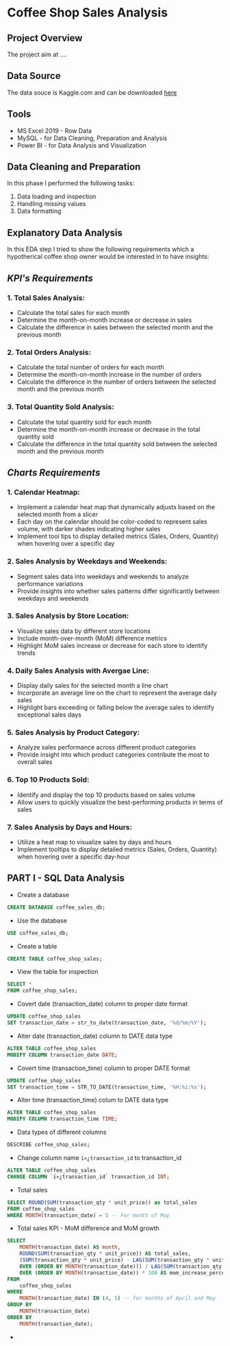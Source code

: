 # Coffee Shop Sales Analysis 
## Project Overview
The project aim at ....
## Data Source
The data souce is Kaggle.com and can be downloaded [here](https://www.kaggle.com/datasets/ahmedabbas757/coffee-sales)
## Tools 
- MS Excel 2019 - Row Data 
- MySQL - for Data Cleaning, Preparation and Analysis
- Power BI - for Data Analysis and Visualization 
## Data Cleaning and Preparation
In this phase I performed the following tasks:
1. Data loading and inspection
2. Handling missing values
3. Data formatting
## Explanatory Data Analysis
In this EDA step I tried to show the following requirements which a hypotherical coffee shop owner would be interested in to have insights:
## *KPI's Requirements*
### 1. Total Sales Analysis:
- Calculate the total sales for each month
- Determine the month-on-month increase or decrease in sales
- Calculate the difference in sales between the selected month and the previous month
### 2. Total Orders Analysis:
- Calculate the total number of orders for each month
- Determine the month-on-month increase in the number of orders
- Calculate the difference in the number of orders between the selected month and the previous month
### 3. Total Quantity Sold Analysis:
- Calculate the total quantity sold for each month
- Determine the month-on-month increase or decrease in the total quantity sold
- Calculate the difference in the total quantity sold between the selected month and the previous month
## *Charts Requirements*
### 1. Calendar Heatmap:
- Implement a calendar heat map that dynamically adjusts based on the selected month from a slicer
- Each day on the calendar should be color-coded to represent sales volume, with darker shades indicating higher sales
- Implement tool tips to display detailed metrics (Sales, Orders, Quantity) when hovering over a specific day
### 2. Sales Analysis by Weekdays and Weekends:
- Segment sales data into weekdays and weekends to analyze performance variations
- Provide insights into whether sales patterns differ significantly between weekdays and weekends
### 3. Sales Analysis by Store Location:
- Visualize sales data by different store locations
- Include month-over-month (MoM) difference metrics
- Highlight MoM sales increase or decrease for each store to identify trends
### 4. Daily Sales Analysis with Avergae Line:
- Display daily sales for the selected month a line chart
- Incorporate an average line on the chart to represent the average daily sales
- Highlight bars exceeding or falling below the average sales to identify exceptional sales days
### 5. Sales Analysis by Product Category:
- Analyze sales performance across different product categories
- Provide insight into which product categories contribute the most to overall sales
### 6. Top 10 Products Sold:
- Identify and display the top 10 products based on sales volume
- Allow users to quickly visualize the best-performing products in terms of sales
### 7. Sales Analysis by Days and Hours:
- Utilize a heat map to visualize sales by days and hours
- Implement tooltips to display detailed metrics (Sales, Orders, Quantity) when hovering over a specific day-hour
## PART I - SQL Data Analysis
- Create a database
```sql
CREATE DATABASE coffee_sales_db;
```
- Use the database
```sql
USE coffee_sales_db;
```
- Create a table
```sql
CREATE TABLE coffee_shop_sales;
```
- View the table for inspection
```sql
SELECT *
FROM coffee_shop_sales;
```
- Covert date (transaction_date) column to proper date format
```sql
UPDATE coffee_shop_sales
SET transaction_date = str_to_date(transaction_date, '%d/%m/%Y');
```
- Alter date (transaction_date) column to DATE data type
```sql
ALTER TABLE coffee_shop_sales
MODIFY COLUMN transaction_date DATE;
```
- Covert time (transaction_time)  column to proper DATE format
```sql
UPDATE coffee_shop_sales
SET transaction_time = STR_TO_DATE(transaction_time, '%H:%i:%s');
```
- Alter time (transaction_time) colum to DATE data type
```sql
ALTER TABLE coffee_shop_sales
MODIFY COLUMN transaction_time TIME;
```
- Data types of different columns
```sql
DESCRIBE coffee_shop_sales;
```
- Change column name `ï»¿transaction_id` to transaction_id
```sql
ALTER TABLE coffee_shop_sales
CHANGE COLUMN `ï»¿transaction_id` transaction_id INT;
```
- Total sales
```sql
SELECT ROUND(SUM(transaction_qty * unit_price)) as total_sales 
FROM coffee_shop_sales 
WHERE MONTH(transaction_date) = 5 -- For month of May
```
- Total sales KPI - MoM difference and MoM growth
```sql
SELECT 
    MONTH(transaction_date) AS month,
    ROUND(SUM(transaction_qty * unit_price)) AS total_sales,
    (SUM(transaction_qty * unit_price) - LAG(SUM(transaction_qty * unit_price), 1)
    OVER (ORDER BY MONTH(transaction_date))) / LAG(SUM(transaction_qty * unit_price), 1) 
    OVER (ORDER BY MONTH(transaction_date)) * 100 AS mom_increase_percentage
FROM 
    coffee_shop_sales
WHERE 
    MONTH(transaction_date) IN (4, 5) -- for months of April and May
GROUP BY 
    MONTH(transaction_date)
ORDER BY 
    MONTH(transaction_date);
```
- 

 




